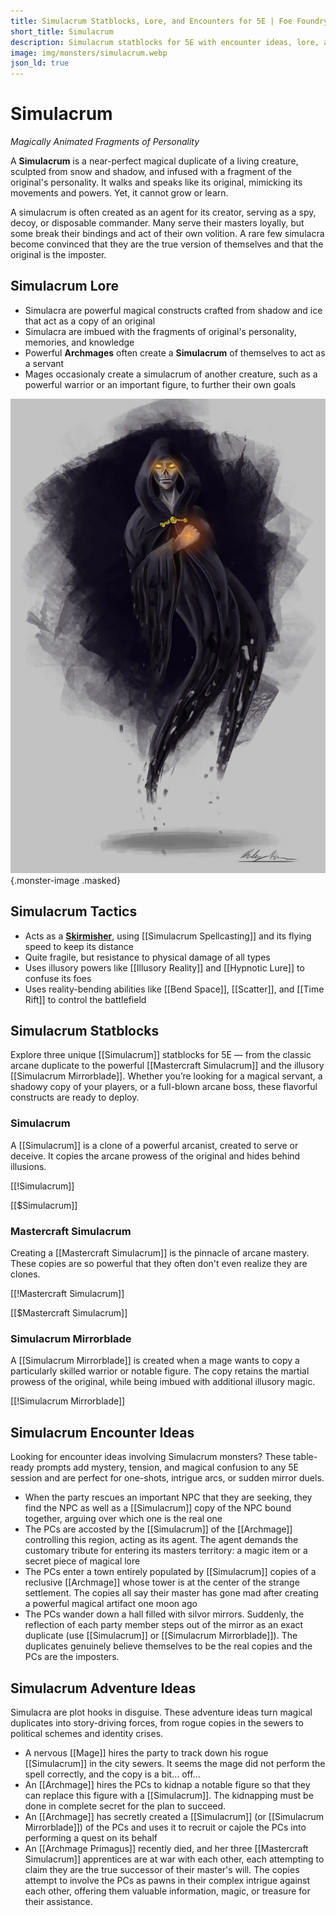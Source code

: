 ```yaml
---
title: Simulacrum Statblocks, Lore, and Encounters for 5E | Foe Foundry
short_title: Simulacrum
description: Simulacrum statblocks for 5E with encounter ideas, lore, and tactics. Create magical duplicates and twisted reflections with Foe Foundry’s flavorful variants.
image: img/monsters/simulacrum.webp
json_ld: true
---
```


# Simulacrum

*Magically Animated Fragments of Personality*

A **Simulacrum** is a near-perfect magical duplicate of a living creature, sculpted from snow and shadow, and infused with a fragment of the original's personality. It walks and speaks like its original, mimicking its movements and powers. Yet, it cannot grow or learn.  

A simulacrum is often created as an agent for its creator, serving as a spy, decoy, or disposable commander. Many serve their masters loyally, but some break their bindings and act of their own volition. A rare few simulacra become convinced that they are the true version of themselves and that the original is the imposter.

## Simulacrum Lore

- Simulacra are powerful magical constructs crafted from shadow and ice that act as a copy of an original
- Simulacra are imbued with the fragments of original's personality, memories, and knowledge
- Powerful **Archmages** often create a **Simulacrum** of themselves to act as a servant
- Mages occasionaly create a simulacrum of another creature, such as a powerful warrior or an important figure, to further their own goals

![A magical duplicate cloaked in ice and illusion, the Simulacrum mirrors its creator’s power but lacks a soul — a haunting arcane construct for 5E.](../img/monsters/simulacrum.webp){.monster-image .masked}

## Simulacrum Tactics

- Acts as a [**Skirmisher**](../topics/monster_roles.md#skirmisher), using [[Simulacrum Spellcasting]] and its flying speed to keep its distance
- Quite fragile, but resistance to physical damage of all types
- Uses illusory powers like [[Illusory Reality]] and [[Hypnotic Lure]] to confuse its foes
- Uses reality-bending abilities like [[Bend Space]], [[Scatter]], and [[Time Rift]] to control the battlefield

## Simulacrum Statblocks

Explore three unique [[Simulacrum]] statblocks for 5E — from the classic arcane duplicate to the powerful [[Mastercraft Simulacrum]] and the illusory [[Simulacrum Mirrorblade]]. Whether you’re looking for a magical servant, a shadowy copy of your players, or a full-blown arcane boss, these flavorful constructs are ready to deploy.

### Simulacrum

A [[Simulacrum]] is a clone of a powerful arcanist, created to serve or deceive. It copies the arcane prowess of the original and hides behind illusions.

[[!Simulacrum]]

[[$Simulacrum]]

### Mastercraft Simulacrum

Creating a [[Mastercraft Simulacrum]] is the pinnacle of arcane mastery. These copies are so powerful that they often don't even realize they are clones.

[[!Mastercraft Simulacrum]]

[[$Mastercraft Simulacrum]]

### Simulacrum Mirrorblade

A [[Simulacrum Mirrorblade]] is created when a mage wants to copy a particularly skilled warrior or notable figure. The copy retains the martial prowess of the original, while being imbued with additional illusory magic.

[[!Simulacrum Mirrorblade]]

## Simulacrum Encounter Ideas

Looking for encounter ideas involving Simulacrum monsters? These table-ready prompts add mystery, tension, and magical confusion to any 5E session and are perfect for one-shots, intrigue arcs, or sudden mirror duels.

- When the party rescues an important NPC that they are seeking, they find the NPC as well as a [[Simulacrum]] copy of the NPC bound together, arguing over which one is the real one
- The PCs are accosted by the [[Simulacrum]] of the [[Archmage]] controlling this region, acting as its agent. The agent demands the customary tribute for entering its masters territory: a magic item or a secret piece of magical lore
- The PCs enter a town entirely populated by [[Simulacrum]] copies of a reclusive [[Archmage]] whose tower is at the center of the strange settlement. The copies all say their master has gone mad after creating a powerful magical artifact one moon ago
- The PCs wander down a hall filled with silvor mirrors. Suddenly, the reflection of each party member steps out of the mirror as an exact duplicate (use [[Simulacrum]] or [[Simulacrum Mirrorblade]]). The duplicates genuinely believe themselves to be the real copies and the PCs are the imposters.


## Simulacrum Adventure Ideas

Simulacra are plot hooks in disguise. These adventure ideas turn magical duplicates into story-driving forces, from rogue copies in the sewers to political schemes and identity crises.

- A nervous [[Mage]] hires the party to track down his rogue [[Simulacrum]] in the city sewers. It seems the mage did not perform the spell correctly, and the copy is a bit... off...
- An [[Archmage]] hires the PCs to kidnap a notable figure so that they can replace this figure with a [[Simulacrum]]. The kidnapping must be done in complete secret for the plan to succeed.
- An [[Archmage]] has secretly created a [[Simulacrum]] (or [[Simulacrum Mirrorblade]]) of the PCs and uses it to recruit or cajole the PCs into performing a quest on its behalf
- An [[Archmage Primagus]] recently died, and her three [[Mastercraft Simulacrum]] apprentices are at war with each other, each attempting to claim they are the true successor of their master's will. The copies attempt to involve the PCs as pawns in their complex intrigue against each other, offering them valuable information, magic, or treasure for their assistance.